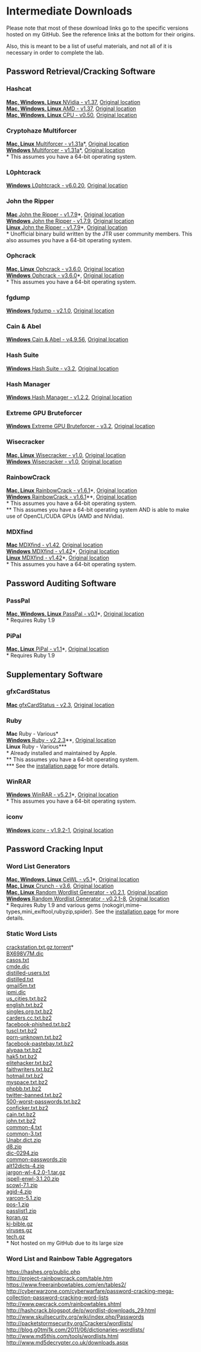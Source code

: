 # Intermediate Downloads
Please note that most of these download links go to the specific versions hosted on my GitHub.  See the reference links at the bottom for their origins.  

Also, this is meant to be a list of useful materials, and not all of it is necessary in order to complete the lab.

## Password Retrieval/Cracking Software  
### Hashcat  
[__Mac, Windows, Linux__ NVidia - v1.37](https://github.com/JonZeolla/Lab/tree/PasswordCracking/.Storage/cudaHashcat-1.37.7z), [Original location][1]  
[__Mac, Windows, Linux__ AMD - v1.37](https://github.com/JonZeolla/Lab/tree/PasswordCracking/.Storage/oclHashcat-1.37.7z), [Original location][2]  
[__Mac, Windows, Linux__ CPU - v0.50](https://github.com/JonZeolla/Lab/tree/PasswordCracking/.Storage/hashcat-0.50.7z), [Original location][3]  

### Cryptohaze Multiforcer  
[__Mac, Linux__ Multiforcer - v1.31a](https://github.com/JonZeolla/Lab/tree/PasswordCracking/.Storage/Cryptohaze-Linux_x64_1_31a.tar.bz2)\*, [Original location][4]  
[__Windows__ Multiforcer - v1.31a](https://github.com/JonZeolla/Lab/tree/PasswordCracking/.Storage/Cryptohaze-Windows_x64_1_31a.zip)\*, [Original location][5]  
\* This assumes you have a 64-bit operating system.  

### L0phtcrack  
[__Windows__ L0phtcrack - v6.0.20](https://github.com/JonZeolla/Lab/tree/PasswordCracking/.Storage/lc6setup_v6.0.20.exe), [Original location][6]  

### John the Ripper  
[__Mac__ John the Ripper - v1.7.9](https://github.com/JonZeolla/Lab/tree/PasswordCracking/.Storage/john-1.7.9-jumbo-7-macosx-Intel-2.zip)\*, [Original location][7]  
[__Windows__ John the Ripper - v1.7.9](https://github.com/JonZeolla/Lab/tree/PasswordCracking/.Storage/john179w2.zip), [Original location][8]  
[__Linux__ John the Ripper - v1.7.9](https://github.com/JonZeolla/Lab/tree/PasswordCracking/.Storage/john-1.7.9-jumbo-7-Linux-x86-64.tar.gz)\*, [Original location][9]  
\* Unofficial binary build written by the JTR user community members.  This also assumes you have a 64-bit operating system.  

### Ophcrack  
[__Mac, Linux__ Ophcrack - v3.6.0](https://github.com/JonZeolla/Lab/tree/PasswordCracking/.Storage/ophcrack-3.6.0.tar.bz2), [Original location][10]  
[__Windows__ Ophcrack - v3.6.0](https://github.com/JonZeolla/Lab/tree/PasswordCracking/.Storage/ophcrack-win64-installer-3.6.0.exe)\*, [Original location][11]  
\* This assumes you have a 64-bit operating system.  

### fgdump  
[__Windows__ fgdump - v2.1.0](https://github.com/JonZeolla/Lab/tree/PasswordCracking/.Storage/fgdump.exe), [Original location][12]  

### Cain & Abel  
[__Windows__ Cain & Abel - v4.9.56](https://github.com/JonZeolla/Lab/tree/PasswordCracking/.Storage/ca_setup.exe), [Original location][13]  

### Hash Suite  
[__Windows__ Hash Suite - v3.2](https://github.com/JonZeolla/Lab/tree/PasswordCracking/.Storage/Hash_Suite_Free_3_2.zip), [Original location][14]  

### Hash Manager  
[__Windows__ Hash Manager - v1.2.2](https://github.com/JonZeolla/Lab/tree/PasswordCracking/.Storage/HM.zip), [Original location][15]  

### Extreme GPU Bruteforcer  
[__Windows__ Extreme GPU Bruteforcer - v3.2](https://github.com/JonZeolla/Lab/tree/PasswordCracking/.Storage/EGB.zip), [Original location][16]  

### Wisecracker  
[__Mac, Linux__ Wisecracker - v1.0](https://github.com/JonZeolla/Lab/tree/PasswordCracking/.Storage/wisecracker_v1.0.tar.gz), [Original location][17]  
[__Windows__ Wisecracker - v1.0](https://github.com/JonZeolla/Lab/tree/PasswordCracking/.Storage/wisecracker_v1.0.zip), [Original location][18]  

### RainbowCrack  
[__Mac, Linux__ RainbowCrack - v1.6.1](https://github.com/JonZeolla/Lab/tree/PasswordCracking/.Storage/rainbowcrack-1.6.1-linux64.zip)\*, [Original location][19]  
[__Windows__ RainbowCrack - v1.6.1](https://github.com/JonZeolla/Lab/tree/PasswordCracking/.Storage/rainbowcrack-1.6.1-win64.zip)\*\*, [Original location][20]  
\* This assumes you have a 64-bit operating system.  
\*\* This assumes you have a 64-bit operating system AND is able to make use of OpenCL/CUDA GPUs (AMD and NVidia).  

### MDXfind
[__Mac__ MDXfind - v1.42](https://github.com/JonZeolla/Lab/tree/PasswordCracking/.Storage/MDXfind_Mac), [Original location][21]  
[__Windows__ MDXfind - v1.42](https://github.com/JonZeolla/Lab/tree/PasswordCracking/.Storage/MDXfind.exe)\*, [Original location][22]  
[__Linux__ MDXfind - v1.42](https://github.com/JonZeolla/Lab/tree/PasswordCracking/.Storage/MDXfind_Linux)\*, [Original location][23]  
\* This assumes you have a 64-bit operating system.  


## Password Auditing Software  
### PassPal  
[__Mac, Windows, Linux__ PassPal - v0.1](https://github.com/JonZeolla/Lab/tree/PasswordCracking/.Storage/passpal.rb)\*, [Original location][24]  
\* Requires Ruby 1.9  

### PiPal  
[__Mac, Linux__ PiPal - v1.1](https://github.com/JonZeolla/Lab/tree/PasswordCracking/.Storage/pipal_1.1.tar.bz2)\*, [Original location][25]  
\* Requires Ruby 1.9  


## Supplementary Software  
### gfxCardStatus  
[__Mac__ gfxCardStatus - v2.3](https://github.com/JonZeolla/Lab/tree/PasswordCracking/.Storage/gfxCardStatus-2.3.zip), [Original location][26]  

### Ruby  
__Mac__ Ruby - Various\*  
[__Windows__ Ruby - v2.2.3](https://github.com/JonZeolla/Lab/tree/PasswordCracking/.Storage/rubyinstaller-2.2.3-x64.exe)\*\*, [Original location][27]  
__Linux__ Ruby - Various\*\*\*  
\* Already installed and maintained by Apple.  
\*\* This assumes you have a 64-bit operating system.  
\*\*\* See the [installation page](https://www.ruby-lang.org/en/documentation/installation/) for more details.  

### WinRAR
[__Windows__ WinRAR - v5.2.1](https://github.com/JonZeolla/Lab/tree/PasswordCracking/.Storage/winrar-x64-521.exe)\*, [Original location][28]  
\* This assumes you have a 64-bit operating system.  

### iconv
[__Windows__ iconv - v1.9.2-1](https://github.com/JonZeolla/Lab/tree/PasswordCracking/.Storage/libiconv-1.9.2-1-bin.zip), [Original location][29]  


## Password Cracking Input  
### Word List Generators  
[__Mac, Windows, Linux__ CeWL - v5.1](https://github.com/JonZeolla/Lab/tree/PasswordCracking/.Storage/cewl_5.1.tar.bz2)\*, [Original location][30]  
[__Mac, Linux__ Crunch - v3.6](https://github.com/JonZeolla/Lab/tree/PasswordCracking/.Storage/crunch-3.6.tgz), [Original location][31]  
[__Mac, Linux__ Random Wordlist Generator - v0.2.1](https://github.com/JonZeolla/Lab/tree/PasswordCracking/.Storage/RandomWordlistGenerator-0.2.1.tar.bz2), [Original location][32]  
[__Windows__ Random Wordlist Generator - v0.2.1-8](https://github.com/JonZeolla/Lab/tree/PasswordCracking/.Storage/RandomWordlistGenerator-0.2.1-8-downloader.exe), [Original location][33]  
\* Requires Ruby 1.9 and various gems (nokogiri,mime-types,mini_exiftool,rubyzip,spider).  See the [installation page](https://digi.ninja/projects/cewl.php#installation) for more details.  

### Static Word Lists
[crackstation.txt.gz.torrent](https://crackstation.net/downloads/crackstation.txt.gz.torrent)\*  
[BX698V7M.dic](https://github.com/JonZeolla/Lab/tree/PasswordCracking/.Storage/Lists/BX698V7M.dic)  
[casos.txt](https://github.com/JonZeolla/Lab/tree/PasswordCracking/.Storage/Lists/casos.txt)  
[cmde.dic](https://github.com/JonZeolla/Lab/tree/PasswordCracking/.Storage/Lists/cmde.dic)  
[distilled-users.txt](https://github.com/JonZeolla/Lab/tree/PasswordCracking/.Storage/Lists/distilled-users.txt)  
[distilled.txt](https://github.com/JonZeolla/Lab/tree/PasswordCracking/.Storage/Lists/distilled.txt)  
[gmail5m.txt](https://github.com/JonZeolla/Lab/tree/PasswordCracking/.Storage/Lists/gmail5m.txt)  
[ipmi.dic](https://github.com/JonZeolla/Lab/tree/PasswordCracking/.Storage/Lists/ipmi.dic)  
[us_cities.txt.bz2](https://github.com/JonZeolla/Lab/tree/PasswordCracking/.Storage/Lists/us_cities.txt.bz2)  
[english.txt.bz2](https://github.com/JonZeolla/Lab/tree/PasswordCracking/.Storage/Lists/english.txt.bz2)  
[singles.org.txt.bz2](https://github.com/JonZeolla/Lab/tree/PasswordCracking/.Storage/Lists/singles.org.txt.bz2)  
[carders.cc.txt.bz2](https://github.com/JonZeolla/Lab/tree/PasswordCracking/.Storage/Lists/carders.cc.txt.bz2)  
[facebook-phished.txt.bz2](https://github.com/JonZeolla/Lab/tree/PasswordCracking/.Storage/Lists/facebook-phished.txt.bz2)  
[tuscl.txt.bz2](https://github.com/JonZeolla/Lab/tree/PasswordCracking/.Storage/Lists/tuscl.txt.bz2)  
[porn-unknown.txt.bz2](https://github.com/JonZeolla/Lab/tree/PasswordCracking/.Storage/Lists/porn-unknown.txt.bz2)  
[facebook-pastebay.txt.bz2](https://github.com/JonZeolla/Lab/tree/PasswordCracking/.Storage/Lists/facebook-pastebay.txt.bz2)  
[alypaa.txt.bz2](https://github.com/JonZeolla/Lab/tree/PasswordCracking/.Storage/Lists/alypaa.txt.bz2)  
[hak5.txt.bz2](https://github.com/JonZeolla/Lab/tree/PasswordCracking/.Storage/Lists/hak5.txt.bz2)  
[elitehacker.txt.bz2](https://github.com/JonZeolla/Lab/tree/PasswordCracking/.Storage/Lists/elitehacker.txt.bz2)  
[faithwriters.txt.bz2](https://github.com/JonZeolla/Lab/tree/PasswordCracking/.Storage/Lists/faithwriters.txt.bz2)  
[hotmail.txt.bz2](https://github.com/JonZeolla/Lab/tree/PasswordCracking/.Storage/Lists/hotmail.txt.bz2)  
[myspace.txt.bz2](https://github.com/JonZeolla/Lab/tree/PasswordCracking/.Storage/Lists/myspace.txt.bz2)  
[phpbb.txt.bz2](https://github.com/JonZeolla/Lab/tree/PasswordCracking/.Storage/Lists/phpbb.txt.bz2)  
[twitter-banned.txt.bz2](https://github.com/JonZeolla/Lab/tree/PasswordCracking/.Storage/Lists/twitter-banned.txt.bz2)  
[500-worst-passwords.txt.bz2](https://github.com/JonZeolla/Lab/tree/PasswordCracking/.Storage/Lists/500-worst-passwords.txt.bz2)  
[conficker.txt.bz2](https://github.com/JonZeolla/Lab/tree/PasswordCracking/.Storage/Lists/nconficker.txt.bz2)  
[cain.txt.bz2](https://github.com/JonZeolla/Lab/tree/PasswordCracking/.Storage/Lists/cain.txt.bz2)  
[john.txt.bz2](https://github.com/JonZeolla/Lab/tree/PasswordCracking/.Storage/Lists/john.txt.bz2)  
[common-4.txt](https://github.com/JonZeolla/Lab/tree/PasswordCracking/.Storage/Lists/common-4.txt)  
[common-3.txt](https://github.com/JonZeolla/Lab/tree/PasswordCracking/.Storage/Lists/common-3.txt)  
[Unabr.dict.zip](https://github.com/JonZeolla/Lab/tree/PasswordCracking/.Storage/Lists/Unabr.dict.zip)  
[d8.zip](https://github.com/JonZeolla/Lab/tree/PasswordCracking/.Storage/Lists/d8.zip)  
[dic-0294.zip](https://github.com/JonZeolla/Lab/tree/PasswordCracking/.Storage/Lists/dic-0294.zip)  
[common-passwords.zip](https://github.com/JonZeolla/Lab/tree/PasswordCracking/.Storage/Lists/common-passwords.zip)  
[alt12dicts-4.zip](https://github.com/JonZeolla/Lab/tree/PasswordCracking/.Storage/Lists/alt12dicts-4.zip)  
[jargon-wl-4.2.0-1.tar.gz](https://github.com/JonZeolla/Lab/tree/PasswordCracking/.Storage/Lists/jargon-wl-4.2.0-1.tar.gz)  
[ispell-enwl-3.1.20.zip](https://github.com/JonZeolla/Lab/tree/PasswordCracking/.Storage/Lists/ispell-enwl-3.1.20.zip)  
[scowl-7.1.zip](https://github.com/JonZeolla/Lab/tree/PasswordCracking/.Storage/Lists/scowl-7.1.zip)  
[agid-4.zip](https://github.com/JonZeolla/Lab/tree/PasswordCracking/.Storage/Lists/agid-4.zip)  
[varcon-5.1.zip](https://github.com/JonZeolla/Lab/tree/PasswordCracking/.Storage/Lists/varcon-5.1.zip)  
[pos-1.zip](https://github.com/JonZeolla/Lab/tree/PasswordCracking/.Storage/Lists/pos-1.zip)  
[passlist1.zip](https://github.com/JonZeolla/Lab/tree/PasswordCracking/.Storage/Lists/passlist1.zip)  
[koran.gz](https://github.com/JonZeolla/Lab/tree/PasswordCracking/.Storage/Lists/koran.gz)  
[kj-bible.gz](https://github.com/JonZeolla/Lab/tree/PasswordCracking/.Storage/Lists/kj-bible.gz)  
[viruses.gz](https://github.com/JonZeolla/Lab/tree/PasswordCracking/.Storage/Lists/viruses.gz)  
[tech.gz](https://github.com/JonZeolla/Lab/tree/PasswordCracking/.Storage/Lists/tech.gz)  
\* Not hosted on my GitHub due to its large size

### Word List and Rainbow Table Aggregators  
https://hashes.org/public.php  
http://project-rainbowcrack.com/table.htm  
https://www.freerainbowtables.com/en/tables2/  
http://cyberwarzone.com/cyberwarfare/password-cracking-mega-collection-password-cracking-word-lists  
http://www.pwcrack.com/rainbowtables.shtml  
http://hashcrack.blogspot.de/p/wordlist-downloads_29.html  
http://www.skullsecurity.org/wiki/index.php/Passwords  
http://packetstormsecurity.org/Crackers/wordlists/  
http://blog.g0tmi1k.com/2011/06/dictionaries-wordlists/  
http://www.md5this.com/tools/wordlists.html  
http://www.md5decrypter.co.uk/downloads.aspx  


[1]: http://hashcat.net/files/oclHashcat-1.37.7z  
[2]: http://hashcat.net/files/cudaHashcat-1.37.7z  
[3]: https://hashcat.net/files/hashcat-0.50.7z  
[4]: http://downloads.sourceforge.net/project/cryptohaze/Cryptohaze-Linux_x64_1_31a.tar.bz2  
[5]: http://downloads.sourceforge.net/project/cryptohaze/Cryptohaze-Windows_x64_1_31a.zip  
[6]: http://www.l0phtcrack.com/lc6setup_v6.0.20.exe  
[7]: http://openwall.info/wiki/_media/john/john-1.7.9-jumbo-7-macosx-Intel-2.zip  
[8]: http://www.openwall.com/john/h/john179w2.zip  
[9]: http://openwall.info/wiki/_media/john/john-1.7.9-jumbo-7-Linux-x86-64.tar.gz  
[10]: http://downloads.sourceforge.net/project/ophcrack/ophcrack/3.6.0/ophcrack-3.6.0.tar.bz2  
[11]: http://downloads.sourceforge.net/project/ophcrack/ophcrack/3.6.0/ophcrack-win64-installer-3.6.0.exe  
[12]: http://www.foofus.net/fizzgig/fgdump/fgdump-2.1.0-exeonly.zip  
[13]: http://www.oxid.it/downloads/ca_setup.exe  
[14]: http://hashsuite.openwall.net/downloads/Hash_Suite_Free_3_2.zip  
[15]: http://www.insidepro.com/download/HM.zip  
[16]: http://www.insidepro.com/download/EGB.zip  
[17]: http://selectiveintellect.com/wisecracker_v1.0.tar.gz  
[18]: http://selectiveintellect.com/wisecracker_v1.0.zip  
[19]: http://project-rainbowcrack.com/rainbowcrack-1.6.1-linux64.zip  
[20]: http://project-rainbowcrack.com/rainbowcrack-1.6.1-win64.zip  
[21]: https://hashes.org/mdxfind.php?get=33  
[22]: https://hashes.org/mdxfind.php?get=35  
[23]: https://hashes.org/mdxfind.php?get=32  
[24]: https://github.com/arex1337/Passpal/blob/0.1/passpal.rb  
[25]: https://digi.ninja/files/pipal_1.1.tar.bz2  
[26]: http://gfx.io/downloads/gfxCardStatus-2.3.zip  
[27]: http://dl.bintray.com/oneclick/rubyinstaller/rubyinstaller-2.2.3-x64.exe  
[28]: http://www.rarlab.com/rar/winrar-x64-521.exe  
[29]: http://downloads.sourceforge.net/project/gnuwin32/sed/4.2.1/sed-4.2.1-bin.zip?r=&ts=1443121316&use_mirror=iweb  
[30]: https://digi.ninja/files/cewl_5.1.tar.bz2  
[31]: http://downloads.sourceforge.net/project/crunch-wordlist/crunch-wordlist/crunch-3.6.tgz  
[32]: https://github.com/Faster3ck/RandomWordlistGenerator/tree/v0.2.1  
[33]: http://downloads.sourceforge.net/project/random-wordlist-generator/Random%20Wordlist%20Generator/0.2/RandomWordlistGenerator-0.2.1-8-downloader.exe  

